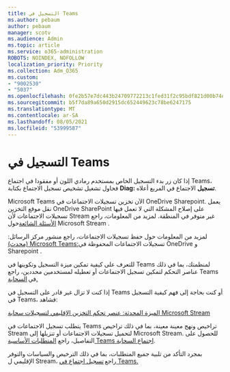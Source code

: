 ```yaml
---
title: التسجيل في Teams
ms.author: pebaum
author: pebaum
manager: scotv
ms.audience: Admin
ms.topic: article
ms.service: o365-administration
ROBOTS: NOINDEX, NOFOLLOW
localization_priority: Priority
ms.collection: Adm_O365
ms.custom:
- "9002530"
- "5037"
ms.openlocfilehash: 0fe2b57e7dc443b24709772213c1fed31f2c95bdf821d00b74e9d166dc223410
ms.sourcegitcommit: b5f7da89a650d2915dc652449623c78be6247175
ms.translationtype: MT
ms.contentlocale: ar-SA
ms.lasthandoff: 08/05/2021
ms.locfileid: "53999587"
---
```

# <a name="recording-in-teams"></a>التسجيل في Teams

إذا كان زر  بدء التسجيل الخاص بمستخدم رمادي اللون أو مفقودا في اجتماع Teams، فحاول تشغيل تشخيص تسجيل الاجتماع بكتابة **Diag: تسجيل** الاجتماع في المربع أعلاه. 

Microsoft Teams الآن تخزين تسجيلات الاجتماعات في OneDrive Sharepoint. يعمل نقل موقع التخزين OneDrive SharePoint على إصلاح المشكلة التي لا تعمل فيها تسجيلات الاجتماعات لأن Stream غير متوفر في المنطقة. لمزيد من المعلومات، راجع [الأسئلة الشائعة](/stream/faq#which-regions-does-microsoft-stream-host-my-data-in)حول Microsoft Stream .

لمزيد من المعلومات حول حفظ تسجيلات الاجتماعات، راجع منشور مركز الرسائل: [(محدث) Microsoft Teams:](https://portal.microsoft.com/Adminportal/Home?ref=MessageCenter&id=MC222640)تسجيلات الاجتماعات المحفوظة في OneDrive و Sharepoint .

للتعرف على كيفية تمكين ميزة التسجيل وتكوينها في Teams لمنظمتك، بما في ذلك عناصر التحكم لتمكين تسجيل الاجتماعات أو تعطيله لمستخدمين محددين، راجع Teams في [السحابة.](/microsoftteams/cloud-recording) 

إذا كنت لا تزال غير قادر على التسجيل في Teams أو كنت بحاجة إلى فهم كيفية التسجيل في Teams، فشاهد: 

[الميزة المحدثة: عنصر تحكم التخزين الإقليمي لتسجيلات سحابة Microsoft Stream](https://admin.microsoft.com/AdminPortal/Home#/MessageCenter?id=MC214327)

يتطلب تسجيل الاجتماعات في Teams تراخيص ونهج معينة معينة، بما في ذلك تراخيص Stream لتحميل تسجيلات الاجتماعات أو تنزيلها إلى Microsoft Stream. للحصول على التفاصيل، راجع [المتطلبات الأساسية Teams اجتماع السحابة](/microsoftteams/cloud-recording#prerequisites-for-teams-cloud-meeting-recording).

بمجرد التأكد من تلبية جميع المتطلبات، بما في ذلك الترخيص والسياسات والتوفر الإقليمي ل Stream، راجع [تسجيل اجتماع في Teams.](https://support.office.com/article/34dfbe7f-b07d-4a27-b4c6-de62f1348c24) 